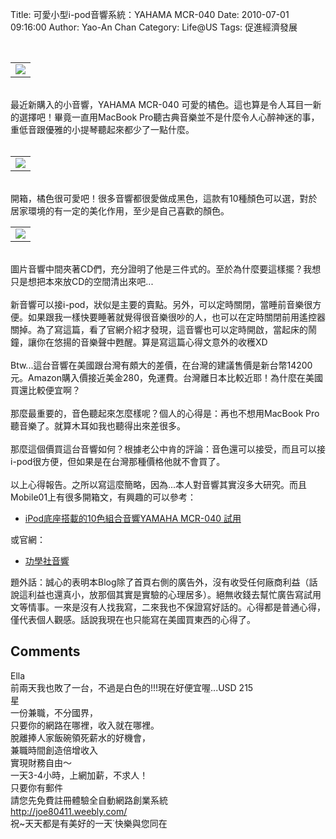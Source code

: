 Title: 可愛小型i-pod音響系統：YAHAMA MCR-040
Date: 2010-07-01 09:16:00
Author: Yao-An Chan
Category: Life@US
Tags: 促進經濟發展


<div class='post'>
<center><br /><table style="width: auto;"><tbody><tr><td><a href="http://picasaweb.google.com/lh/photo/eRCn9KK0rC6xsuG-cEtf_w?feat=embedwebsite"><img src="http://lh6.ggpht.com/_mvtDPM7iODU/TCwoTJip74I/AAAAAAAAHpY/UuvrjLazpvg/s400/YAN_8981.JPG" /></a></td></tr></tbody></table></center><br />最近新購入的小音響，YAHAMA MCR-040 可愛的橘色。這也算是令人耳目一新的選擇吧！畢竟一直用MacBook Pro聽古典音樂並不是什麼令人心醉神迷的事，重低音跟優雅的小提琴聽起來都少了一點什麼。<br /><center> <br /><table style="width: auto;"><tbody><tr><td><a href="http://picasaweb.google.com/lh/photo/1ctbqusEDJVwnDWnOO7fVQ?feat=embedwebsite"><img src="http://lh4.ggpht.com/_mvtDPM7iODU/TCwoZmqVouI/AAAAAAAAHpk/ewuMdOLscxw/s400/YAN_8984.JPG" /></a></td></tr></tbody></table></center><br />開箱，橘色很可愛吧！很多音響都很愛做成黑色，這款有10種顏色可以選，對於居家環境的有一定的美化作用，至少是自己喜歡的顏色。<br /><center><table style="width: auto;"><tbody><tr><td><a href="http://picasaweb.google.com/lh/photo/b-SdJ0hbx0KnCA9e-oA0xw?feat=embedwebsite"><img src="http://lh4.ggpht.com/_mvtDPM7iODU/TCwodO3rWbI/AAAAAAAAHps/Aen5tK2FQnU/s400/YAN_8996.JPG" /></a></td></tr></tbody></table></center><br />圖片音響中間夾著CD們，充分證明了他是三件式的。至於為什麼要這樣擺？我想只是想把本來放CD的空間清出來吧...<br /><br />新音響可以接i-pod，狀似是主要的賣點。另外，可以定時關閉，當睡前音樂很方便。如果跟我一樣快要睡著就覺得很音樂很吵的人，也可以在定時關閉前用遙控器關掉。為了寫這篇，看了官網介紹才發現，這音響也可以定時開啟，當起床的鬧鐘，讓你在悠揚的音樂聲中甦醒。算是寫這篇心得文意外的收穫XD<br /><br />Btw...這台音響在美國跟台灣有頗大的差價，在台灣的建議售價是新台幣14200元。Amazon購入價接近美金280，免運費。台灣離日本比較近耶！為什麼在美國買還比較便宜啊？<br /><br />那麼最重要的，音色聽起來怎麼樣呢？個人的心得是：再也不想用MacBook Pro聽音樂了。就算木耳如我也聽得出來差很多。<br /><br />那麼這個價買這台音響如何？根據老公中肯的評論：音色還可以接受，而且可以接i-pod很方便，但如果是在台灣那種價格他就不會買了。<br /><br />以上心得報告。之所以寫這麼簡略，因為...本人對音響其實沒多大研究。而且Mobile01上有很多開箱文，有興趣的可以參考：<br /><ul><li><a href="http://www.mobile01.com/newsdetail.php?id=8894">iPod底座搭載的10色組合音響YAMAHA MCR-040 試用</a></li></ul>或官網：<br /><ul><li><a href="http://www.khsaudio.com/index.php?hash=dmlldwJwcm9kdWN0AXN0YXRlAmRldGFpbAFsMV9pZAIyAWwyX2lkAjQBbDNfaWQCAWlkAjI3OA==">功學社音響</a></li></ul>題外話：誠心的表明本Blog除了首頁右側的廣告外，沒有收受任何廠商利益（話說這利益也還真小，放那個其實是實驗的心理居多）。絕無收錢去幫忙廣告寫試用文等情事。一來是沒有人找我寫，二來我也不保證寫好話的。心得都是普通心得，僅代表個人觀感。話說我現在也只能寫在美國買東西的心得了。</div>
<h2>Comments</h2>
<div class='comments'>
<div class='comment'>
<div class='author'>Ella</div>
<div class='content'>
前兩天我也敗了一台，不過是白色的!!!現在好便宜喔...USD 215</div>
</div>
<div class='comment'>
<div class='author'>星</div>
<div class='content'>
一份兼職，不分國界，<br />只要你的網路在哪裡，收入就在哪裡。<br />脫離捧人家飯碗領死薪水的好機會，<br />兼職時間創造倍增收入<br />實現財務自由～<br />一天3-4小時，上網加薪，不求人！<br />只要你有郵件<br />請您先免費註冊體驗全自動網路創業系統<br /><a href="http://joe80411.weebly.com/" rel="nofollow">http://joe80411.weebly.com/</a><br />祝~天天都是有美好的一天˙快樂與您同在</div>
</div>
</div>
